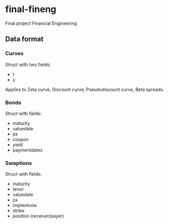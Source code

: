 # final-fineng
Final project Financial Engineering

## Data format

### Curves

Struct with two fields:

* t
* y

Applies to Zeta curve, Discount curve, Pseudodiscount curve, Beta spreads.

### Bonds

Struct with fields:

* maturity
* valuedate
* px
* coupon
* yield
* paymentdates

### Swaptions

Struct with fields:

* maturity
* tenor
* valuedate
* px
* impliedvola
* strike
* position (receiver/payer)
